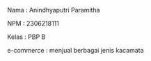 Nama : Anindhyaputri Paramitha

NPM : 2306218111

Kelas : PBP B

e-commerce : menjual berbagai jenis kacamata
